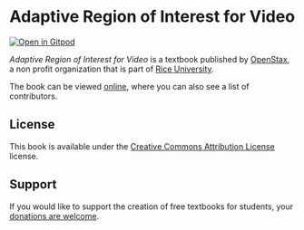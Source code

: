 # Adaptive Region of Interest for Video

[![Open in Gitpod](https://gitpod.io/button/open-in-gitpod.svg)](https://gitpod.io/from-referrer/)

_Adaptive Region of Interest for Video_ is a textbook published by [OpenStax](https://openstax.org/), a non profit organization that is part of [Rice University](https://www.rice.edu/).

The book can be viewed [online](https://github.com/cnx-user-books/cnxbook-adaptive-region-of-interest-for-video/releases/latest), where you can also see a list of contributors.

## License
This book is available under the [Creative Commons Attribution License](./LICENSE) license.

## Support
If you would like to support the creation of free textbooks for students, your [donations are welcome](https://riceconnect.rice.edu/donation/support-openstax-banner).
